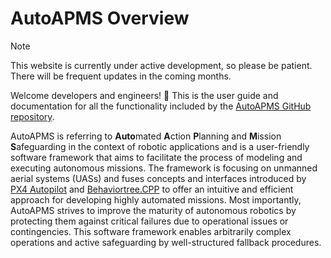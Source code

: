 # AutoAPMS Overview
> [!NOTE]
> This website is currently under active development, so please be patient. There will be frequent updates in the coming months.

Welcome developers and engineers! 🎉 This is the user guide and documentation for all the functionality included by the [AutoAPMS GitHub repository](https://github.com/robin-mueller/auto-apms). 

AutoAPMS is referring to **Auto**mated **A**ction **P**lanning and **M**ission **S**afeguarding in the context of robotic applications and is a user-friendly software framework that aims to facilitate the process of modeling and executing autonomous missions. The framework is focusing on unmanned aerial systems (UASs) and fuses concepts and interfaces introduced by [PX4 Autopilot](https://github.com/PX4/PX4-Autopilot) and [Behaviortree.CPP](https://github.com/BehaviorTree/BehaviorTree.CPP) to offer an intuitive and efficient approach for developing highly automated missions. Most importantly, AutoAPMS strives to improve the maturity of autonomous robotics by protecting them against critical failures due to operational issues or contingencies. This software framework enables arbitrarily complex operations and active safeguarding by well-structured fallback procedures.
